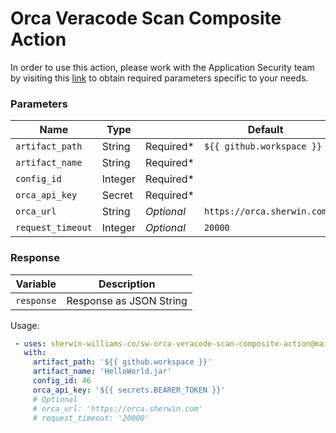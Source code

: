 # Orca Veracode Scan Composite Action  

In order to use this action, please work with the Application Security team by visiting this [link](https://swcompany.sharepoint.com/sites/SPApplicationSecurity/SitePages/Assurance.aspx?OR=Teams-HL&CT=1642620247402&sourceId=&params=%7B%22AppName%22%3A%22Teams-Desktop%22%2C%22AppVersion%22%3A%2228%2F21110108720%22%7D#q-i-d-like-to-use-the-github-composite-action-to-kick-off-security-scans%2C-what-do-i-need-to-do-that)
to obtain required parameters specific to your needs.
### Parameters
Name | Type |   | Default | Note |
|--- | ---- |---| ------- | ---- |
`artifact_path` | String | Required* | `${{ github.workspace }}`
`artifact_name` | String | Required* | 
`config_id` | Integer | Required* | 
`orca_api_key` | Secret | Required* | 
`orca_url` | String | *Optional* | `https://orca.sherwin.com` | 
`request_timeout` | Integer | *Optional* | `20000` | 

### Response
| Variable |  Description  |
|---|---|
`response` | Response as JSON String

Usage:

```yaml
 - uses: sherwin-williams-co/sw-orca-veracode-scan-composite-action@main
   with:
     artifact_path: '${{ github.workspace }}'
     artifact_name: 'HelloWorld.jar'
     config_id: 46
     orca_api_key: '${{ secrets.BEARER_TOKEN }}'
     # Optional
     # orca_url: 'https://orca.sherwin.com'
     # request_timeout: '20000'
     
```
